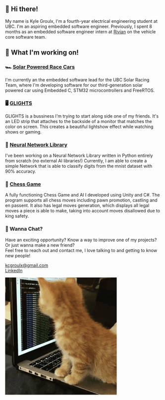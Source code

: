 ## 👋 Hi there! 

My name is Kyle Groulx, I'm a fourth-year electrical engineering student at UBC. I'm an aspiring embedded software engineer. Previously, I spent 8 months as an embedded software engineer intern at [Rivian](https://www.linkedin.com/company/rivian/) on the vehicle core software team.

## 🌱 What I'm working on!
### 🏎️ [Solar Powered Race Cars](https://github.com/UBC-Solar/firmware_v3) 
I'm currently an the embedded software lead for the UBC Solar Racing Team, where I'm developing software for our third-generation solar powered car using Embedded C, STM32 microcontrollers and FreeRTOS. 

### 🖥️ [GLIGHTS](https://github.com/kcgroulx/GLIGHTS)
GLIGHTS is a bussiness I'm trying to start along side one of my friends. It's an LED strip that attaches to the backside of a monitor that matches the color on screen. This creates a beautiful lightshow effect while watching shows or gaming.  

### 🧠 [Neural Network Library](https://github.com/kcgroulx/Neural-Network)
I've been working on a Neural Network Library written in Python entirely from scratch (no external AI libraries!) Currently, I am able to create a simple Network that is able to classify digits from the mnist dataset with 90% accuracy. 

### 🐴 [Chess Game](https://github.com/kcgroulx/ChessGame)
A fully functioning Chess Game and AI I developed using Unity and C#. The program supports all chess moves including pawn promotion, castling and en passent. It also has legal moves generation, which displays all legal moves a piece is able to make, taking into account moves disallowed due to king safety.  

### 📡 Wanna Chat?
Have an exciting opportunity? Know a way to improve one of my projects? Or just wanna make a new friend?  
Feel free to reach out and contact me, I love talking to and getting to know new people!

kcgroulx@gmail.com  
[LinkedIn](https://www.linkedin.com/in/kylegroulx)  

![:3](https://github.com/kcgroulx/kcgroulx/blob/main/unnamed.gif)


